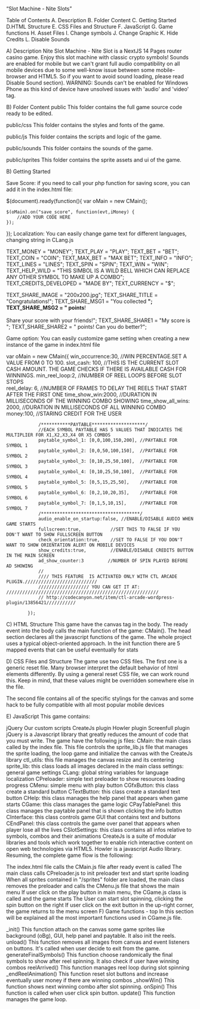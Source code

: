 “Slot Machine - Nite Slots” 


Table of Contents
A. Description
B. Folder Content
C. Getting Started
D.HTML Structure
E. CSS Files and Structure
F. JavaScript
G. Game functions
H. Asset Files
I. Change symbols
J. Change Graphic
K. Hide Credits
L. Disable Sounds

A) Description
Nite Slot Machine - Nite Slot is a NextJS 14 Pages router casino game. Enjoy this slot machine with classic crypto symbols!
Sounds are enabled for mobile but we can't grant full audio compatibility on all mobile devices due to some well-know issue between some mobile-browser and HTML5. So if you want to avoid sound loading, please read Disable Sound section).
WARNING: Sounds can't be enabled for Windows Phone as this kind of device have unsolved issues with 'audio' and 'video' tag.

B) Folder Content
public
This folder contains the full game source code ready to be edited.

public/css
This folder contains the styles and fonts of the game.

public/js
This folder contains the scripts and logic of the game.

public/sounds
This folder contains the sounds of the game.

public/sprites
This folder contains the sprite assets and ui of the game.

B) Getting Started

Save Score: if you need to call your php function for saving score, you can add it in the index.html file:

$(document).ready(function(){
var oMain = new CMain();

    $(oMain).on("save_score", function(evt,iMoney) {
        //ADD YOUR CODE HERE
    });

});
Localization: You can easily change game text for different languages, changing string in CLang.js

TEXT_MONEY = "MONEY";
TEXT_PLAY = "PLAY";
TEXT_BET = "BET";
TEXT_COIN = "COIN";
TEXT_MAX_BET = "MAX BET";
TEXT_INFO = "INFO";
TEXT_LINES = "LINES";
TEXT_SPIN = "SPIN";
TEXT_WIN = "WIN";
TEXT_HELP_WILD = "THIS SIMBOL IS A WILD BELL WHICH CAN REPLACE ANY OTHER SYMBOL TO MAKE UP A COMBO";
TEXT_CREDITS_DEVELOPED = "MADE BY";
TEXT_CURRENCY = "$";

TEXT_SHARE_IMAGE = "200x200.jpg";
TEXT_SHARE_TITLE = "Congratulations!";
TEXT_SHARE_MSG1 = "You collected <strong>";
TEXT_SHARE_MSG2 = " points</strong>!<br><br>Share your score with your friends!";
TEXT_SHARE_SHARE1 = "My score is ";
TEXT_SHARE_SHARE2 = " points! Can you do better?";

Game option: You can easily customize game setting when creating a new instance of the game in index.html file

var oMain = new CMain({
win_occurrence:30, //WIN PERCENTAGE.SET A VALUE FROM 0 TO 100.
slot_cash: 100, //THIS IS THE CURRENT SLOT CASH AMOUNT. THE GAME CHECKS IF THERE IS AVAILABLE CASH FOR WINNINGS.
min_reel_loop:2, //NUMBER OF REEL LOOPS BEFORE SLOT STOPS  
 reel_delay: 6, //NUMBER OF FRAMES TO DELAY THE REELS THAT START AFTER THE FIRST ONE
time_show_win:2000, //DURATION IN MILLISECONDS OF THE WINNING COMBO SHOWING
time_show_all_wins: 2000, //DURATION IN MILLISECONDS OF ALL WINNING COMBO
money:100, //STARING CREDIT FOR THE USER

                /***********PAYTABLE********************/
                //EACH SYMBOL PAYTABLE HAS 5 VALUES THAT INDICATES THE MULTIPLIER FOR X1,X2,X3,X4 OR X5 COMBOS
                paytable_symbol_1: [0,0,100,150,200], //PAYTABLE FOR SYMBOL 1
                paytable_symbol_2: [0,0,50,100,150],  //PAYTABLE FOR SYMBOL 2
                paytable_symbol_3: [0,10,25,50,100],  //PAYTABLE FOR SYMBOL 3
                paytable_symbol_4: [0,10,25,50,100],  //PAYTABLE FOR SYMBOL 4
                paytable_symbol_5: [0,5,15,25,50],    //PAYTABLE FOR SYMBOL 5
                paytable_symbol_6: [0,2,10,20,35],    //PAYTABLE FOR SYMBOL 6
                paytable_symbol_7: [0,1,5,10,15],     //PAYTABLE FOR SYMBOL 7
                /*************************************/
                audio_enable_on_startup:false, //ENABLE/DISABLE AUDIO WHEN GAME STARTS
                fullscreen:true,           //SET THIS TO FALSE IF YOU DON'T WANT TO SHOW FULLSCREEN BUTTON
                check_orientation:true,    //SET TO FALSE IF YOU DON'T WANT TO SHOW ORIENTATION ALERT ON MOBILE DEVICES
                show_credits:true,         //ENABLE/DISABLE CREDITS BUTTON IN THE MAIN SCREEN
                ad_show_counter:3         //NUMBER OF SPIN PLAYED BEFORE AD SHOWING
                //
                //// THIS FEATURE  IS ACTIVATED ONLY WITH CTL ARCADE PLUGIN.///////////////////////////
                /////////////////// YOU CAN GET IT AT: /////////////////////////////////////////////////////////
                // http://codecanyon.net/item/ctl-arcade-wordpress-plugin/13856421///////////

            });

C) HTML Structure
This game have the canvas tag in the body. The ready event into the body calls the main function of the game: CMain().
The head section declares all the javascript functions of the game. The whole project uses a typical object-oriented approach.
In the init function there are 5 mapped events that can be useful eventually for stats

  <script>
   $(document).ready(function(){
             var oMain = new CMain();
             
             $(oMain).on("start_session", function(evt) {
                    //THIS EVENT IS TRIGGERED WHEN PLAY BUTTON IN MENU SCREEN IS CLICKED
             });
              
            $(oMain).on("end_session", function(evt) {
                    //THIS EVENT IS TRIGGERED WHEN THE EXIT BUTTON IS CLICKED.
            });
             
            $(oMain).on("bet_placed", function (evt, oBetInfo) {
                    //THIS EVENT IS CALLED WHEN SPIN BUTTON IS CLICKED (NOT IF YOU SPIN AFTER HOLDING REELS)
            });
             
            $(oMain).on("save_score", function(evt,iScore, szMode) {
                    //THIS EVENT IS TRIGGERED WHEN REELS STOPS AFTER A SPIN. IT CAN BE USEFUL TO CALL PHP SCRIPTS (NOT PROVIDED IN THE PACKAGE) THAT SAVE THE SCORE.
             });
             
            $(oMain).on("show_preroll_ad", function (evt) {
                    //THIS EVENT IS TRIGGERED WHEN THE START BUTTON IN THE PRELOADER IS CLICKED.
            });
     
             $(oMain).on("show_interlevel_ad", function(evt) {
                    //THIS EVENT IS TRIGGERED EVERY N SPIN. MAY BE USEFUL TO CALL ADS SCRIPT. PLEASE EDIT PARAM 'ad_show_counter' in INDEX.HTML TO SET THIS VALUE.
             });
              
             $(oMain).on("share_event", function(evt,iScore) {
                    //THIS EVENT IS TRIGGERED WHEN USER CLICK EXIT BUTTON. CAN BE USEFUL TO CALL SHARING FEATURE SCRIPTS.
             });
   });
         
  </script>

<canvas id="canvas" class="ani_hack" width="1500" height="640"> </canvas>

D) CSS Files and Structure
The game use two CSS files. The first one is a generic reset file. Many browser interpret the default behavior of html elements differently. By using a general reset CSS file, we can work round this. Keep in mind, that these values might be overridden somewhere else in the file.

The second file contains all of the specific stylings for the canvas and some hack to be fully compatible with all most popular mobile devices

E) JavaScript
This game contains:

jQuery
Our custom scripts
CreateJs plugin
Howler plugin
Screenfull plugin
jQuery is a Javascript library that greatly reduces the amount of code that you must write.
The game have the following js files:
CMain: the main class called by the index file.
This file controls the sprite_lib.js file that manages the sprite loading, the loop game and initialize the canvas with the CreateJs library
ctl_utils: this file manages the canvas resize and its centering
sprite_lib: this class loads all images declared in the main class
settings: general game settings
CLang: global string variables for language localization
CPreloader: simple text preloader to show resources loading progress
CMenu: simple menu with play button
CGfxButton: this class create a standard button
CTextButton: this class create a standard text button
CHelp: this class manages the help panel that appears when game starts
CGame: this class manages the game logic
CPayTablePanel: this class manages the paytable panel that is shown clicking the info button
CInterface: this class controls game GUI that contains text and buttons
CEndPanel: this class controls the game over panel that appears when player lose all the lives
CSlotSettings: this class contains all infos relative to symbols, combos and their animations
CreateJs is a suite of modular libraries and tools which work together to enable rich interactive content on open web technologies via HTML5.
Howler is a javascript Audio library.
Resuming, the complete game flow is the following:

The index.html file calls the CMain.js file after ready event is called
The main class calls CPreloader.js to init preloader text and start sprite loading
When all sprites contained in "/sprites" folder are loaded, the main class removes the preloader and calls the CMenu.js file that shows the main menu
If user click on the play button in main menu, the CGame.js class is called and the game starts
The User can start slot spinning, clicking the spin button on the right
If user click on the exit button in the up-right corner, the game returns to the menu screen
F) Game functions - top
In this section will be explained all the most important functions used in CGame.js file.

\_init()
This function attach on the canvas some game sprites like background (oBg), GUI, help panel and paytable. It also init the reels.
unload()
This function removes all images from canvas and event listeners on buttons. It's called when user decide to exit from the game.
generateFinalSymbols()
This function choose randomically the final symbols to show after reel spinning. It also check if user have winning combos
reelArrived()
This function manages reel loop during slot spinning
\_endReelAnimation()
This function reset slot buttons and increase eventually user money if there are winning combos
\_showWin()
This function shows next winning combo after slot spinning.
onSpin()
This function is called when user click spin button.
update()
This function manages the game loop.

